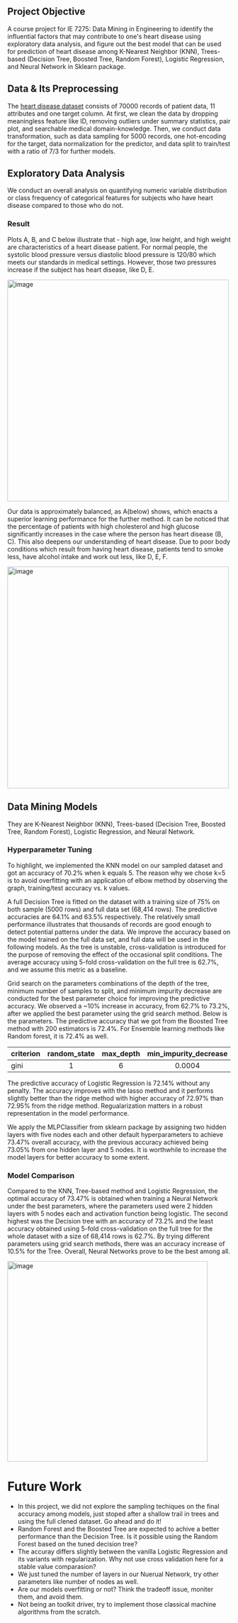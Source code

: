 ## Project Objective

A course project for IE 7275: Data Mining in Engineering to identify the influential factors that may contribute to one's heart disease using exploratory data analysis, and figure out the best model that can be used for prediction of heart disease among K-Nearest Neighbor (KNN), Trees-based (Decision Tree, Boosted Tree, Random Forest), Logistic Regression, and Neural Network in Sklearn package. 


## Data & Its Preprocessing

The [heart disease dataset](https://www.kaggle.com/sulianova/cardiovascular-disease-dataset) consists of 70000 records of patient data, 11 attributes and one target column. At first, we clean the data by dropping meaningless feature like ID, removing outliers under summary statistics, pair plot, and searchable medical domain-knowledge. Then, we conduct data transformation, such as data sampling for 5000 records, one hot-encoding for the target, data normalization for the predictor, and data split to train/test with a ratio of 7/3 for further models.

## Exploratory Data Analysis
We conduct an overall analysis on quantifying numeric variable distribution or class frequency of categorical features for subjects who have heart disease compared to those who do not.

### Result
Plots A, B, and C below illustrate that - high age, low height, and high weight are characteristics of a heart disease patient. For normal people, the systolic blood pressure versus diastolic blood pressure is 120/80 which meets our standards in medical settings. However, those two pressures increase if the subject has heart disease, like D, E. 

<img width="500" alt="image" src="https://user-images.githubusercontent.com/49282511/206949054-5826362e-f7ab-480a-b1f9-b48f83e7cef6.png"> 

Our data is approximately balanced, as A(below) shows, which enacts a superior learning performance for the further method. It can be noticed that the percentage of patients with high cholesterol and high glucose significantly increases in the case where the person has heart disease (B, C). This also deepens our understanding of heart disease. Due to poor body conditions which result from having heart disease, patients tend to smoke less, have alcohol intake and work out less, like D, E, F.

<img width="500" alt="image" src="https://user-images.githubusercontent.com/49282511/206950845-84ca7e92-4f7b-4082-af10-58588e90722a.png">


## Data Mining Models
They are K-Nearest Neighbor (KNN), Trees-based (Decision Tree, Boosted Tree, Random Forest), Logistic Regression, and Neural Network.

### Hyperparameter Tuning
To highlight, we implemented the KNN model on our sampled dataset and got an accuracy of 70.2% when k equals 5. The reason why we chose k=5 is to avoid overfitting with an application of elbow method by observing the graph, training/test accuracy vs. k values. 

A full Decision Tree is fitted on the dataset with a training size of 75% on both sample (5000 rows) and full data set (68,414 rows). The predictive accuracies are 64.1% and 63.5% respectively. The relatively small performance illustrates that thousands of records are good enough to detect potential patterns under the data. We improve the accuracy based on the model trained on the full data set, and full data will be used in the following models. As the tree is unstable, cross-validation is introduced for the purpose of removing the effect of the occasional split conditions. The average accuracy using 5-fold cross-validation on the full tree is 62.7%, and we assume this metric as a baseline.

Grid search on the parameters combinations of the depth of the tree, minimum number of samples to split, and minimum impurity decrease are conducted for the best parameter choice for improving the predictive accuracy. We observed a ~10% increase in accuracy, from 62.7% to 73.2%, after we applied the best parameter using the grid search method. Below is the parameters. The predictive accuracy that we got from the Boosted Tree method with 200 estimators is 72.4%. For Ensemble learning methods like Random forest, it is 72.4% as well. 

| criterion |      random_state | max_depth | min_impurity_decrease |  min_samples_split |
| :---         | :----: | :----: | :----: | ---:|
| gini | 1 | 6 | 0.0004 | 10 |

The predictive accuracy of Logistic Regression is 72.14% without any penalty. The accuracy improves with the lasso method and it performs slightly better than the ridge method with higher accuracy of 72.97% than 72.95% from the ridge method. Regualarization matters in a robust representation in the model performance.

We apply the MLPClassifier from sklearn package by assigning two hidden layers with five nodes each and other default hyperparameters to achieve 73.47% overall accuracy, with the previous accuracy achieved being 73.05% from one hidden layer and 5 nodes. It is worthwhile to increase the model layers for better accuracy to some extent.

### Model Comparison

Compared to the KNN, Tree-based method and Logistic Regression, the optimal accuracy of 73.47% is obtained when training a Neural Network under the best parameters, where the parameters used were 2 hidden layers with 5 nodes each and activation function being logistic. The second highest was the Decision tree with an accuracy of 73.2% and the least accuracy obtained using 5-fold cross-validation on the full tree for the whole dataset with a size of 68,414 rows is 62.7%. By trying different parameters using grid search methods, there was an accuracy increase of 10.5% for the Tree. Overall, Neural Networks prove to be the best among all.

<img width="452" alt="image" src="https://user-images.githubusercontent.com/49282511/206948574-e21fe882-6831-4d21-8c2f-0e3175bc5f28.png">

# Future Work
- In this project, we did not explore the sampling techiques on the final accuracy among models, just stoped after a shallow trail in trees and using the full clened dataset. Go ahead and do it!
- Random Forest and the Boosted Tree are expected to achive a better performance than the Decision Tree. Is it possible using the Random Forest based on the tuned decision tree?
- The accuray differs slightly between the vanilla Logistic Regression and its variants with regularization. Why not use cross validation here for a stable value comparasion?
- We just tuned the number of layers in our Nuerual Network, try other parameters like number of nodes as well.
- Are our models overfitting or not? Think the tradeoff issue, moniter them, and avoid them.
- Not being an toolkit driver, try to implement those classical machine algorithms from the scratch.
